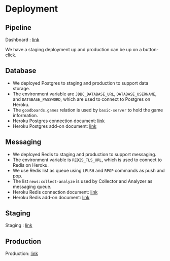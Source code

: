# Deployment

## Pipeline
Dashboard : [link](https://dashboard.heroku.com/pipelines/c5cf5577-f25c-4549-b98c-ace5269770cb)

We have a staging deployment up and production can be up  on a button-click.

## Database

- We deployed Postgres to staging and production to support data storage.
- The environment variable are `JDBC_DATABASE_URL`, `DATABASE_USERNAME`, and `DATABASE_PASSWORD`, which are used to connect to Postgres on Heroku.
- The `goodboards.games` relation is used by `basic-server` to hold the game information.
- Heroku Postgres connection document: [link](https://devcenter.heroku.com/articles/connecting-heroku-postgres)
- Heroku Postgres add-on document: [link](https://devcenter.heroku.com/articles/heroku-postgresql#removing-the-add-on)

## Messaging

- We deployed Redis to staging and production to support messaging.
- The environment variable is `REDIS_TLS_URL`, which is used to connect to Redis on Heroku.
- We use Redis list as queue using `LPUSH` and `RPOP` commands as push and pop.
- The list `news:collect-analyze` is used by Collector and Analyzer as messaging queue.
- Heroku Redis connection document: [link](https://devcenter.heroku.com/articles/connecting-heroku-redis#external-connections)
- Heroku Redis add-on document: [link](https://devcenter.heroku.com/articles/heroku-redis#connecting-to-heroku-data-for-redis)


## Staging
Staging : [link](https://slackers-csci-5828-staging-v2.herokuapp.com/)

## Production
Production: [link](https://slackers-csci-5828-product-v1.herokuapp.com/)
